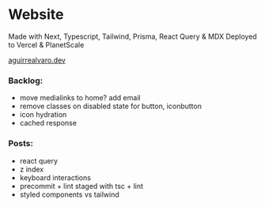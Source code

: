 # Website

Made with Next, Typescript, Tailwind, Prisma, React Query & MDX
Deployed to Vercel & PlanetScale

[aguirrealvaro.dev](https://aguirrealvaro.dev)

### Backlog:

- move medialinks to home? add email
- remove classes on disabled state for button, iconbutton
- icon hydration
- cached response

### Posts:

- react query
- z index
- keyboard interactions
- precommit + lint staged with tsc + lint
- styled components vs tailwind
